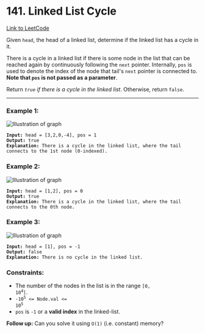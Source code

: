 # 141. Linked List Cycle

[Link to LeetCode](https://leetcode.com/problems/linked-list-cycle/)

Given `head`, the head of a linked list, determine if the linked list has a cycle in it.

There is a cycle in a linked list if there is some node in the list that can be reached again by continuously following the `next` pointer. Internally, `pos` is used to denote the index of the node that tail's `next` pointer is connected to. **Note that `pos` is not passed as a parameter**.

Return _`true` if there is a cycle in the linked list_. Otherwise, return `false`.

---

### Example 1:

![Illustration of graph](https://assets.leetcode.com/uploads/2018/12/07/circularlinkedlist.png)

<pre><code><strong>Input:</strong> head = [3,2,0,-4], pos = 1
<strong>Output:</strong> true
<strong>Explanation:</strong> There is a cycle in the linked list, where the tail connects to the 1st node (0-indexed).</code></pre>

### Example 2:

![Illustration of graph](https://assets.leetcode.com/uploads/2018/12/07/circularlinkedlist_test2.png)

<pre><code><strong>Input:</strong> head = [1,2], pos = 0
<strong>Output:</strong> true
<strong>Explanation:</strong> There is a cycle in the linked list, where the tail connects to the 0th node.</code></pre>

### Example 3:

![Illustration of graph](https://assets.leetcode.com/uploads/2018/12/07/circularlinkedlist_test3.png)

<pre><code><strong>Input:</strong> head = [1], pos = -1
<strong>Output:</strong> false
<strong>Explanation:</strong> There is no cycle in the linked list.</code></pre>

### Constraints:

* The number of the nodes in the list is in the range <code>[0, 10<sup>4</sup>]</code>.
* <code>-10<sup>5</sup> <= Node.val <= 10<sup>5</sup></code>
* `pos` is `-1` or a **valid index** in the linked-list.

**Follow up:** Can you solve it using `O(1)` (i.e. constant) memory?
